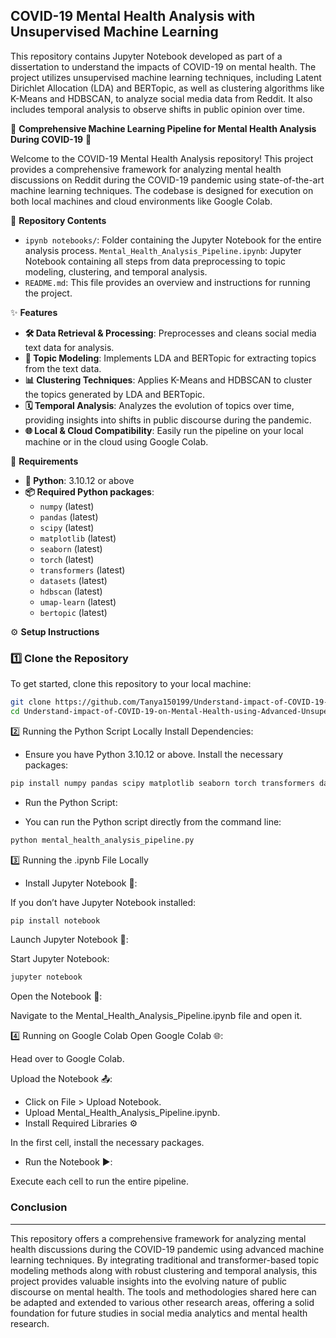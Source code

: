 ## COVID-19 Mental Health Analysis with Unsupervised Machine Learning

This repository contains Jupyter Notebook developed as part of a dissertation to understand the impacts of COVID-19 on mental health. The project utilizes unsupervised machine learning techniques, including Latent Dirichlet Allocation (LDA) and BERTopic, as well as clustering algorithms like K-Means and HDBSCAN, to analyze social media data from Reddit. It also includes temporal analysis to observe shifts in public opinion over time.

🚀 **Comprehensive Machine Learning Pipeline for Mental Health Analysis During COVID-19** 🧠

Welcome to the COVID-19 Mental Health Analysis repository! This project provides a comprehensive framework for analyzing mental health discussions on Reddit during the COVID-19 pandemic using state-of-the-art machine learning techniques. The codebase is designed for execution on both local machines and cloud environments like Google Colab.

📂 **Repository Contents**

- `ipynb notebooks/`: Folder containing the Jupyter Notebook for the entire analysis process. `Mental_Health_Analysis_Pipeline.ipynb`: Jupyter Notebook containing all steps from data preprocessing to topic modeling, clustering, and temporal analysis.
- `README.md`: This file provides an overview and instructions for running the project.

✨ **Features**

- **🛠️ Data Retrieval & Processing**: Preprocesses and cleans social media text data for analysis.
- **🧠 Topic Modeling**: Implements LDA and BERTopic for extracting topics from the text data.
- **📊 Clustering Techniques**: Applies K-Means and HDBSCAN to cluster the topics generated by LDA and BERTopic.
- **🗓️ Temporal Analysis**: Analyzes the evolution of topics over time, providing insights into shifts in public discourse during the pandemic.
- **🌐 Local & Cloud Compatibility**: Easily run the pipeline on your local machine or in the cloud using Google Colab.

🔧 **Requirements**

- **🐍 Python**: 3.10.12 or above
- **📦 Required Python packages**:
  - `numpy` (latest)
  - `pandas` (latest)
  - `scipy` (latest)
  - `matplotlib` (latest)
  - `seaborn` (latest)
  - `torch` (latest)
  - `transformers` (latest)
  - `datasets` (latest)
  - `hdbscan` (latest)
  - `umap-learn` (latest)
  - `bertopic` (latest)

⚙️ **Setup Instructions**

### 1️⃣ Clone the Repository

To get started, clone this repository to your local machine:

```bash
git clone https://github.com/Tanya150199/Understand-impact-of-COVID-19-on-Mental-Health-using-Advanced-Unsupervised-Learning-Techniques.git
cd Understand-impact-of-COVID-19-on-Mental-Health-using-Advanced-Unsupervised-Learning-Techniques
```
2️⃣ Running the Python Script Locally
Install Dependencies:

- Ensure you have Python 3.10.12 or above. Install the necessary packages:

```bash
pip install numpy pandas scipy matplotlib seaborn torch transformers datasets hdbscan umap-learn bertopic
```
- Run the Python Script:

- You can run the Python script directly from the command line:

```bash
python mental_health_analysis_pipeline.py
```

3️⃣ Running the .ipynb File Locally
- Install Jupyter Notebook 📓:

If you don’t have Jupyter Notebook installed:
```bash
pip install notebook
```
Launch Jupyter Notebook 🚀:

Start Jupyter Notebook:
```bash
jupyter notebook
```

Open the Notebook 📂:

Navigate to the Mental_Health_Analysis_Pipeline.ipynb file and open it.

4️⃣ Running on Google Colab
Open Google Colab 🌐:

Head over to Google Colab.

Upload the Notebook 📤:

- Click on File > Upload Notebook.
- Upload Mental_Health_Analysis_Pipeline.ipynb.
- Install Required Libraries ⚙️

In the first cell, install the necessary packages.

- Run the Notebook ▶️:

Execute each cell to run the entire pipeline.

### Conclusion

----

This repository offers a comprehensive framework for analyzing mental health discussions during the COVID-19 pandemic using advanced machine learning techniques. By integrating traditional and transformer-based topic modeling methods along with robust clustering and temporal analysis, this project provides valuable insights into the evolving nature of public discourse on mental health. The tools and methodologies shared here can be adapted and extended to various other research areas, offering a solid foundation for future studies in social media analytics and mental health research.

